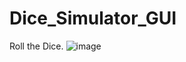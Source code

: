# Dice_Simulator_GUI
Roll the Dice.
![image](https://github.com/AniketDohale/Dice_Simulator_GUI/assets/88365971/c4e4b16b-ddf2-4dcc-bfd1-cf5bc4145b80)
